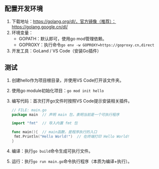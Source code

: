## 配置开发环境

1. 下载地址：https://golang.org/dl/，官方镜像（推荐）： https://golang.google.cn/dl/ 
2. 环境变量：
   - GOPATH：默认即可，使用go mod管理依赖。
   -  GOPROXY：执行命令```go env -w GOPROXY=https://goproxy.cn,direct```
3. 开发工具：GoLand / VS Code（安装Go插件）

## 测试

1. 创建hello作为项目根目录，并使用VS Code打开该文件夹。

2. 使用go module初始化项目：```go mod init hello```

3. 编写代码：首次打开go文件时按照VS Code提示安装相关插件。

   ```go
   // FILE: main.go
   package main  // 声明 main 包，表明当前是一个可执行程序
   
   import "fmt"  // 导入内置 fmt 包
   
   func main(){  // main函数，是程序执行的入口
   	fmt.Println("Hello World!")  // 在终端打印 Hello World!
   }
   ```

4. 编译：执行```go build```命令生成可执行文件。

5. 运行：执行``` go run main.go ```命令执行程序（本质为编译+执行）。

